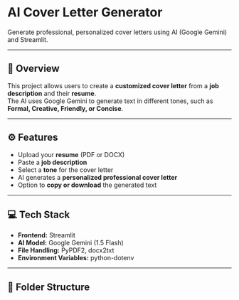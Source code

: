 # AI Cover Letter Generator

Generate professional, personalized cover letters using AI (Google Gemini) and Streamlit.

---

## 📝 Overview

This project allows users to create a **customized cover letter** from a **job description** and their **resume**.  
The AI uses Google Gemini to generate text in different tones, such as **Formal, Creative, Friendly, or Concise**.

---

## ⚙️ Features

- Upload your **resume** (PDF or DOCX)
- Paste a **job description**
- Select a **tone** for the cover letter
- AI generates a **personalized professional cover letter**
- Option to **copy or download** the generated text

---

## 💻 Tech Stack

- **Frontend:** Streamlit  
- **AI Model:** Google Gemini (1.5 Flash)  
- **File Handling:** PyPDF2, docx2txt  
- **Environment Variables:** python-dotenv  

---

## 📁 Folder Structure

